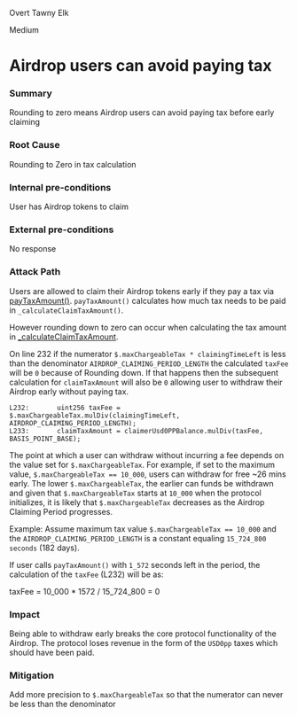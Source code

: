 Overt Tawny Elk

Medium

# Airdrop users can avoid paying tax

### Summary
Rounding to zero means Airdrop users can avoid paying tax before early claiming

### Root Cause
Rounding to Zero in tax calculation

### Internal pre-conditions
User has Airdrop tokens to claim

### External pre-conditions
No response

### Attack Path
Users are allowed to claim their Airdrop tokens early if they pay a tax via [payTaxAmount()](https://github.com/sherlock-audit/2024-10-usual-labs-v1/blob/main/pegasus/packages/solidity/src/airdrop/AirdropTaxCollector.sol#L241-L243). `payTaxAmount()` calculates how much tax needs to be paid in `_calculateClaimTaxAmount()`.

However rounding down to zero can occur when calculating the tax amount in [_calculateClaimTaxAmount](https://github.com/sherlock-audit/2024-10-usual-labs-v1/blob/main/pegasus/packages/solidity/src/airdrop/AirdropTaxCollector.sol#L217-L234).

On line 232 if the numerator `$.maxChargeableTax * claimingTimeLeft` is less than the denominator `AIRDROP_CLAIMING_PERIOD_LENGTH` the calculated `taxFee` will be `0` because of Rounding down.
If that happens then the subsequent calculation for `claimTaxAmount` will also be `0` allowing user to withdraw their Airdrop early without paying tax.

```solidity
L232:       uint256 taxFee = $.maxChargeableTax.mulDiv(claimingTimeLeft, AIRDROP_CLAIMING_PERIOD_LENGTH);
L233:       claimTaxAmount = claimerUsd0PPBalance.mulDiv(taxFee, BASIS_POINT_BASE);
```

The point at which a user can withdraw without incurring a fee depends on the value set for `$.maxChargeableTax`. 
For example, if set to the maximum value, `$.maxChargeableTax == 10_000`, users can withdraw for free ~26 mins early. The lower `$.maxChargeableTax`, the earlier can funds be withdrawn and given that `$.maxChargeableTax` starts at `10_000` when the protocol initializes, it is likely that `$.maxChargeableTax` decreases as the Airdrop Claiming Period progresses.

Example:
Assume maximum tax value `$.maxChargeableTax == 10_000` and the `AIRDROP_CLAIMING_PERIOD_LENGTH` is a constant equaling `15_724_800 seconds` (182 days).

If user calls `payTaxAmount()` with `1_572` seconds left in the period, the calculation of the `taxFee` (L232) will be as:

taxFee = 10_000 * 1572 / 15_724_800 = 0

### Impact
Being able to withdraw early breaks the core protocol functionality of the Airdrop.
The protocol loses revenue in the form of the `USD0pp` taxes which should have been paid.

### Mitigation
Add more precision to `$.maxChargeableTax` so that the numerator can never be less than the denominator
